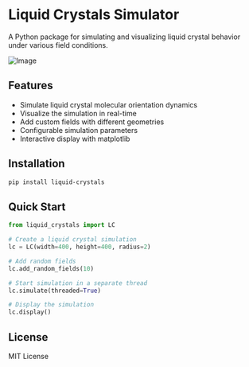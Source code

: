 # Liquid Crystals Simulator

A Python package for simulating and visualizing liquid crystal behavior under various field conditions.

![Image](./screenshot.png)

## Features

- Simulate liquid crystal molecular orientation dynamics
- Visualize the simulation in real-time
- Add custom fields with different geometries
- Configurable simulation parameters
- Interactive display with matplotlib

## Installation

```bash
pip install liquid-crystals
```

## Quick Start

```python
from liquid_crystals import LC

# Create a liquid crystal simulation
lc = LC(width=400, height=400, radius=2)

# Add random fields
lc.add_random_fields(10)

# Start simulation in a separate thread
lc.simulate(threaded=True)

# Display the simulation
lc.display()
```

## License

MIT License
